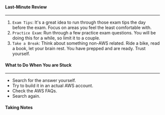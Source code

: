 #### Last-Minute Review

___

1. `Exam Tips`: It's a great idea to run through those exam tips the day before the exam. Focus on areas you feel the
   least comfortable with.
2. `Practice Exam`: Run through a few practice exam questions. You will be doing this for a while, so limit it to a
   couple.
3. `Take a Break`: Think about something non-AWS related. Ride a bike, read a book, let your brain rest. You have
   prepped and are ready. Trust yourself.

#### What to Do When You are Stuck

___

* Search for the answer yourself.
* Try to build it in an actual AWS account.
* Check the AWS FAQs.
* Search again.

#### Taking Notes